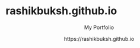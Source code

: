 <h1>rashikbuksh.github.io</h1>
<p align="center">My Portfolio</p>
<p align="center"> https://rashikbuksh.github.io</p>
